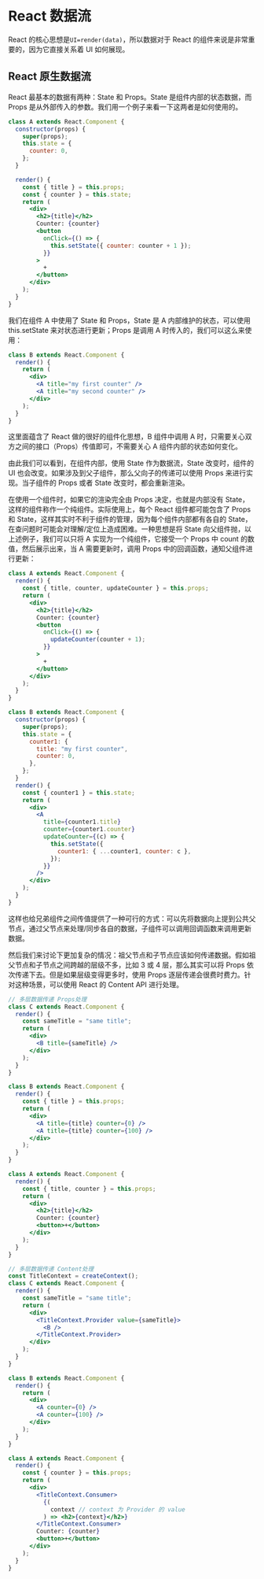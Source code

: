 # React 数据流

React 的核心思想是`UI=render(data)`，所以数据对于 React 的组件来说是非常重要的，因为它直接关系着 UI 如何展现。

## React 原生数据流

React 最基本的数据有两种：State 和 Props。State 是组件内部的状态数据，而 Props 是从外部传入的参数。我们用一个例子来看一下这两者是如何使用的。

```jsx
class A extends React.Component {
  constructor(props) {
    super(props);
    this.state = {
      counter: 0,
    };
  }

  render() {
    const { title } = this.props;
    const { counter } = this.state;
    return (
      <div>
        <h2>{title}</h2>
        Counter: {counter}
        <button
          onClick={() => {
            this.setState({ counter: counter + 1 });
          }}
        >
          +
        </button>
      </div>
    );
  }
}
```

我们在组件 A 中使用了 State 和 Props，State 是 A 内部维护的状态，可以使用 this.setState 来对状态进行更新；Props 是调用 A 时传入的，我们可以这么来使用：

```jsx
class B extends React.Component {
  render() {
    return (
      <div>
        <A title="my first counter" />
        <A title="my second counter" />
      </div>
    );
  }
}
```

这里面蕴含了 React 做的很好的组件化思想，B 组件中调用 A 时，只需要关心双方之间的接口（Props）传值即可，不需要关心 A 组件内部的状态如何变化。

由此我们可以看到，在组件内部，使用 State 作为数据流，State 改变时，组件的 UI 也会改变。如果涉及到父子组件，那么父向子的传递可以使用 Props 来进行实现。当子组件的 Props 或者 State 改变时，都会重新渲染。

在使用一个组件时，如果它的渲染完全由 Props 决定，也就是内部没有 State，这样的组件称作一个纯组件。实际使用上，每个 React 组件都可能包含了 Props 和 State，这样其实时不利于组件的管理，因为每个组件内部都有各自的 State，在查问题时可能会对理解/定位上造成困难。一种思想是将 State 向父组件抛，以上述例子，我们可以只将 A 实现为一个纯组件，它接受一个 Props 中 count 的数值，然后展示出来，当 A 需要更新时，调用 Props 中的回调函数，通知父组件进行更新：

```jsx
class A extends React.Component {
  render() {
    const { title, counter, updateCounter } = this.props;
    return (
      <div>
        <h2>{title}</h2>
        Counter: {counter}
        <button
          onClick={() => {
            updateCounter(counter + 1);
          }}
        >
          +
        </button>
      </div>
    );
  }
}
```

```jsx
class B extends React.Component {
  constructor(props) {
    super(props);
    this.state = {
      counter1: {
        title: "my first counter",
        counter: 0,
      },
    };
  }
  render() {
    const { counter1 } = this.state;
    return (
      <div>
        <A
          title={counter1.title}
          counter={counter1.counter}
          updateCounter={(c) => {
            this.setState({
              counter1: { ...counter1, counter: c },
            });
          }}
        />
      </div>
    );
  }
}
```

这样也给兄弟组件之间传值提供了一种可行的方式：可以先将数据向上提到公共父节点，通过父节点来处理/同步各自的数据，子组件可以调用回调函数来调用更新数据。

然后我们来讨论下更加复杂的情况：祖父节点和子节点应该如何传递数据。假如祖父节点和子节点之间跨越的层级不多，比如 3 或 4 层，那么其实可以将 Props 依次传递下去。但是如果层级变得更多时，使用 Props 逐层传递会很费时费力。针对这种场景，可以使用 React 的 Content API 进行处理。

```jsx
// 多层数据传递 Props处理
class C extends React.Component {
  render() {
    const sameTitle = "same title";
    return (
      <div>
        <B title={sameTitle} />
      </div>
    );
  }
}

class B extends React.Component {
  render() {
    const { title } = this.props;
    return (
      <div>
        <A title={title} counter={0} />
        <A title={title} counter={100} />
      </div>
    );
  }
}

class A extends React.Component {
  render() {
    const { title, counter } = this.props;
    return (
      <div>
        <h2>{title}</h2>
        Counter: {counter}
        <button>+</button>
      </div>
    );
  }
}
```

```jsx
// 多层数据传递 Content处理
const TitleContext = createContext();
class C extends React.Component {
  render() {
    const sameTitle = "same title";
    return (
      <div>
        <TitleContext.Provider value={sameTitle}>
          <B />
        </TitleContext.Provider>
      </div>
    );
  }
}

class B extends React.Component {
  render() {
    return (
      <div>
        <A counter={0} />
        <A counter={100} />
      </div>
    );
  }
}

class A extends React.Component {
  render() {
    const { counter } = this.props;
    return (
      <div>
        <TitleContext.Consumer>
          {(
            context // context 为 Provider 的 value
          ) => <h2>{context}</h2>}
        </TitleContext.Consumer>
        Counter: {counter}
        <button>+</button>
      </div>
    );
  }
}
```

